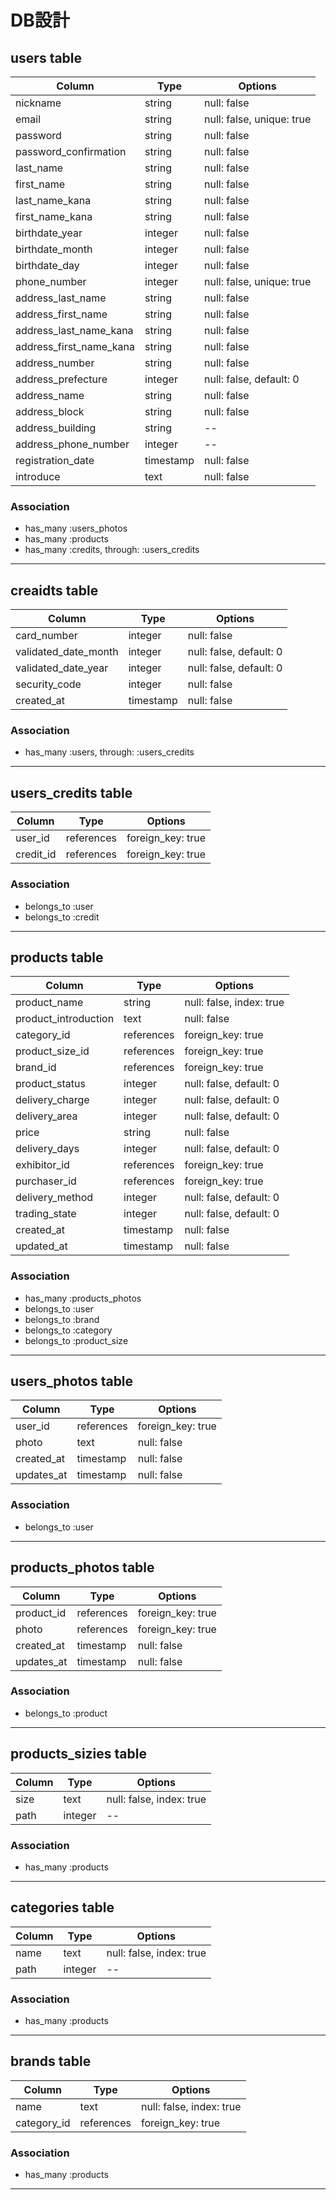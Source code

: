 # DB設計

## users table

|Column|Type|Options|
|------|----|-------|
|nickname|string|null: false|
|email|string|null: false, unique: true|
|password|string|null: false|
|password_confirmation|string|null: false|
|last_name|string|null: false|
|first_name|string|null: false|
|last_name_kana|string|null: false|
|first_name_kana|string|null: false|
|birthdate_year|integer|null: false|
|birthdate_month|integer|null: false|
|birthdate_day|integer|null: false|
|phone_number|integer|null: false, unique: true|
|address_last_name|string|null: false|
|address_first_name|string|null: false|
|address_last_name_kana|string|null: false|
|address_first_name_kana|string|null: false|
|address_number|string|null: false|
|address_prefecture|integer|null: false, default: 0|
|address_name|string|null: false|
|address_block|string|null: false|
|address_building|string|--|
|address_phone_number|integer|--|
|registration_date|timestamp|null: false|
|introduce|text|null: false|


### Association
- has_many :users_photos
- has_many :products
- has_many :credits, through: :users_credits
***
## creaidts table

|Column|Type|Options|
|------|----|-------|
|card_number|integer|null: false|
|validated_date_month|integer|null: false, default: 0|
|validated_date_year|integer|null: false, default: 0|
|security_code|integer|null: false|
|created_at|timestamp|null: false|

### Association
- has_many :users, through: :users_credits
***
## users_credits table

|Column|Type|Options|
|------|----|-------|
|user_id|references|foreign_key: true|
|credit_id|references|foreign_key: true|

### Association
- belongs_to :user
- belongs_to :credit
***
## products table

|Column|Type|Options|
|------|----|-------|
|product_name|string|null: false, index: true|
|product_introduction|text|null: false|
|category_id|references|foreign_key: true|
|product_size_id|references|foreign_key: true|
|brand_id|references|foreign_key: true|
|product_status|integer|null: false, default: 0|
|delivery_charge|integer|null: false, default: 0|
|delivery_area|integer|null: false, default: 0|
|price|string|null: false|
|delivery_days|integer|null: false, default: 0|
|exhibitor_id|references|foreign_key: true|
|purchaser_id|references|foreign_key: true|
|delivery_method|integer|null: false, default: 0|
|trading_state|integer|null: false, default: 0|
|created_at|timestamp|null: false|
|updated_at|timestamp|null: false|

### Association
- has_many :products_photos
- belongs_to :user
- belongs_to :brand
- belongs_to :category
- belongs_to :product_size
***
## users_photos table

|Column|Type|Options|
|------|----|-------|
|user_id|references|foreign_key: true|
|photo|text|null: false|
|created_at|timestamp|null: false|
|updates_at|timestamp|null: false|

### Association
- belongs_to :user
***
## products_photos table

|Column|Type|Options|
|------|----|-------|
|product_id|references|foreign_key: true|
|photo|references|foreign_key: true|
|created_at|timestamp|null: false|
|updates_at|timestamp|null: false|

### Association
- belongs_to :product
***
## products_sizies table

|Column|Type|Options|
|------|----|-------|
|size|text|null: false, index: true|
|path|integer|--|

### Association
- has_many :products
***
## categories table

|Column|Type|Options|
|------|----|-------|
|name|text|null: false, index: true|
|path|integer|--|

### Association
- has_many :products
***
## brands table

|Column|Type|Options|
|------|----|-------|
|name|text|null: false, index: true|
|category_id|references|foreign_key: true|

### Association
- has_many :products
***
